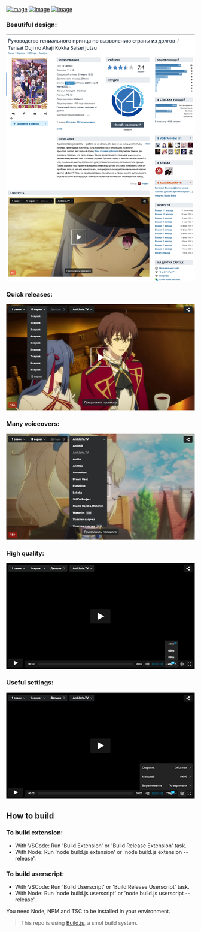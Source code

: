 [![image](https://img.shields.io/amo/v/shikiplayer?style=for-the-badge&color=orange)](https://addons.mozilla.org/en-US/firefox/addon/shikiplayer/)
[![image](https://img.shields.io/chrome-web-store/v/eakchahkjhemjdlglfffpjiabeamppof?style=for-the-badge&color=lightblue)](https://chrome.google.com/webstore/detail/shikiplayer/eakchahkjhemjdlglfffpjiabeamppof)
[![image](https://img.shields.io/static/v1?label=SCRIPT&message=INSTALL&style=for-the-badge&color=yellow)](https://github.com/qt-kaneko/Shikiplayer/releases/latest/download/manifest.user.js)

### Beautiful design:
![image](./assets/screenshots/1.png?raw=true)

### Quick releases:
![image](./assets/screenshots/2.png?raw=true)

### Many voiceovers:
![image](./assets/screenshots/3.png?raw=true)

### High quality:
![image](./assets/screenshots/4.png?raw=true)

### Useful settings:
![image](./assets/screenshots/5.png?raw=true)

## How to build
### To build extension:
- With VSCode: Run 'Build Extension' or 'Build Release Extension' task.
- With Node: Run 'node build.js extension' or 'node build.js extension --release'.
### To build userscript:
- With VSCode: Run 'Build Userscript' or 'Build Release Userscript' task.
- With Node: Run 'node build.js userscript' or 'node build.js userscript --release'.

You need Node, NPM and TSC to be installed in your environment.

> This repo is using [Build.js](https://github.com/qt-kaneko/Build.js), a smol build system.